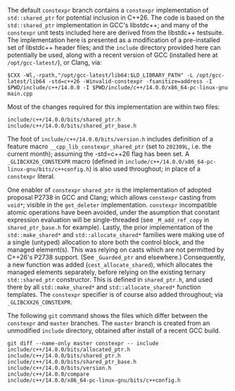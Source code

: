 The default `constexpr` branch contains a `constexpr` implementation of
`std::shared_ptr` for potential inclusion in C++26. The code is based on the
`std::shared_ptr` implementation in GCC's libstdc++; and many of the
`constexpr` unit tests included here are derived from the libstdc++ testsuite.
The implementation here is presented as a modification of a pre-installed set
of libstdc++ header files; and the `include` directory provided here can
potentially be used, along with a recent version of GCC (installed here at
`/opt/gcc-latest/`), or Clang, via:

```
$CXX -Wl,-rpath,"/opt/gcc-latest/lib64:$LD_LIBRARY_PATH" -L /opt/gcc-latest/lib64 -std=c++26 -Winvalid-constexpr -fsanitize=address -I $PWD/include/c++/14.0.0 -I $PWD/include/c++/14.0.0/x86_64-pc-linux-gnu main.cpp
```

Most of the changes required for this implementation are within two files:

```
include/c++/14.0.0/bits/shared_ptr.h
include/c++/14.0.0/bits/shared_ptr_base.h
```

The foot of `include/c++/14.0.0/bits/version.h` includes definition of a
feature macro `__cpp_lib_constexpr_shared_ptr` (set to `202309L`, i.e. the
current month); assuming the -std=c++26 flag has been set.  A
`_GLIBCXX26_CONSTEXPR` macro (defined in
`include/c++/14.0.0/x86_64-pc-linux-gnu/bits/c++config.h`) is also used
throughout; in place of a `constexpr` literal.

One enabler of `constexpr` `shared_ptr` is the implementation of adopted
proposal P2738 in GCC and Clang; which allows `constexpr` casting from `void*`;
visible in the `get_deleter` implementation. `constexpr` incompatible atomic
operations have been avoided, under the asumption that constant expression
evaluation will be single-threaded (see `_M_add_ref_copy` in
`shared_ptr_base.h` for example). Lastly, the prior implementation of the
`std::make_shared*` and `std::allocate_shared*` families were making use of a
single (untyped) allocation to store both the control block, and the managed
element(s). This was relying on casts which are not permitted by C++26's P2738
support. (See `_Guarded_ptr` and elsewhere.) Consequently, a new function was
added (`cest_allocate_shared`), which allocates the managed elements
separately, before relying on the existing ternary `std::shared_ptr`
constructor. This is defined in `shared_ptr.h`, and used there by all
`std::make_shared*` and `std::allocate_shared*` function templates.  The
`constexpr` specifier is of course also added throughout; via
`_GLIBCXX26_CONSTEXPR`.

The following `git` command shows the files which differ between the
`constexpr` and `master` branches. The `master` branch is created from an
unmodified `include` directory, obtained after install of a recent GCC build.

```
git diff --name-only master constexpr -- include
include/c++/14.0.0/bits/allocated_ptr.h
include/c++/14.0.0/bits/shared_ptr.h
include/c++/14.0.0/bits/shared_ptr_base.h
include/c++/14.0.0/bits/version.h
include/c++/14.0.0/compare
include/c++/14.0.0/x86_64-pc-linux-gnu/bits/c++config.h
```
